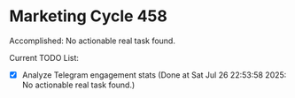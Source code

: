 # Marketing Cycle 458

Accomplished: No actionable real task found.

Current TODO List:

- [x] Analyze Telegram engagement stats  (Done at Sat Jul 26 22:53:58 2025: No actionable real task found.)